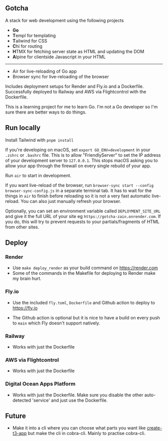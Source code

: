 ## Gotcha

A stack for web development using the following projects

- **Go**
- **T**empl for templating
- **T**ailwind for CSS
- **C**hi for routing
- **H**TMX for fetching server state as HTML and updating the DOM
- **A**lpine for clientside Javascript in your HTML

---

- Air for live-reloading of Go app
- Browser sync for live-reloading of the browser

Includes deployment setups for Render and Fly.io and a Dockerfile. Successfully deployed to Railway and AWS via Flightcontrol with the Dockerfile.

This is a learning project for me to learn Go. I'm not a Go developer so I'm sure there are better ways to do things.

## Run locally

Install Tailwind with `pnpm install`

If you're developing on macOS, set `export GO_ENV=development` in your `.zshrc` or `.bashrc` file. This is to allow "FriendlyServer" to set the IP address of your development server to `127.0.0.1`. This stops macOS asking you to allow your app through the firewall on every single rebuild of your app.

Run `air` to start in development.

If you want live-reload of the browser, run `browser-sync start --config browser-sync-config.js` in a separate terminal tab. It has to wait for the things in `air` to finish before reloading so it is not a very fast automatic live-reload. You can also just manually refresh your browser.

Optionally, you can set an environment variable called `DEPLOYMENT_SITE_URL` and give it the full URL of your site eg `https://gotcha-zain.onrender.com`. If you do, this will try to prevent requests to your partials/fragments of HTML from other sites.

## Deploy

### Render
- Use `make deploy_render` as your build command on <https://render.com>
- Some of the commands in the Makefile for deploying to Render make my brain hurt.

### Fly.io
- Use the included `fly.toml`, `Dockerfile` and Github action to deploy to <https://fly.io>

- The Github action is optional but it is nice to have a build on every push to `main` which Fly doesn't support natively.

### Railway

- Works with just the Dockerfile

### AWS via Flightcontrol

- Works with just the Dockerfile


### Digital Ocean Apps Platform

- Works with just the Dockerfile. Make sure you disable the other auto-detected 'service' and just use the Dockerfile.


## Future

- Make it into a cli where you can choose what parts you want like [create-t3-app](https://create.t3.gg) but make the cli in cobra-cli. Mainly to practise cobra-cli.